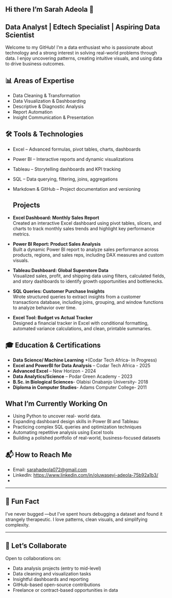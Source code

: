 ## Hi there I’m Sarah Adeola 👋

## Data Analyst | Edtech Specialist  | Aspiring Data Scientist
Welcome to my GitHub! I'm a data enthusiast who is passionate about technology and a strong interest in solving real-world problems through data. I enjoy uncovering patterns, creating intuitive visuals, and using data to drive business outcomes.

## 📊 Areas of Expertise

- Data Cleaning & Transformation  
- Data Visualization & Dashboarding  
- Descriptive & Diagnostic Analysis  
- Report Automation  
- Insight Communication & Presentation

## 🛠️ Tools & Technologies

- Excel – Advanced formulas, pivot tables, charts, dashboards  
- Power BI – Interactive reports and dynamic visualizations  
- Tableau – Storytelling dashboards and KPI tracking  
- SQL – Data querying, filtering, joins, aggregations  
- Markdown & GitHub – Project documentation and versioning

  ##  Projects

-  **Excel Dashboard: Monthly Sales Report**  
  Created an interactive Excel dashboard using pivot tables, slicers, and charts to track monthly sales trends and highlight key performance metrics.

-  **Power BI Report: Product Sales Analysis**  
  Built a dynamic Power BI report to analyze sales performance across products, regions, and sales reps, including DAX measures and custom visuals.

-  **Tableau Dashboard: Global Superstore Data**  
  Visualized sales, profit, and shipping data using filters, calculated fields, and story dashboards to identify growth opportunities and bottlenecks.

-  **SQL Queries: Customer Purchase Insights**  
  Wrote structured queries to extract insights from a customer transactions database, including joins, grouping, and window functions to analyze behavior over time.

- **Excel Tool: Budget vs Actual Tracker**  
  Designed a financial tracker in Excel with conditional formatting, automated variance calculations, and clean, printable summaries.


## 🎓 Education & Certifications

- **Data Science/ Machine Learning** *(Codar Tech Africa- In Progress)
- **Excel and PowerBI for Data Analysis** – Codar Tech Africa - 2025
- **Advanced Excel** – New Horizon  - 2024
- **Data Analytics/Science** – Podar Green Academy - 2023
- **B.Sc. in Biological Sciences**- Olabisi Onabanjo University- 2018
- **Diploma in Computer Studies**- Adams Computer College- 2011

##  What I’m Currently Working On
- Using Python to uncover real- world data.
- Expanding dashboard design skills in Power BI and Tableau  
- Practicing complex SQL queries and optimization techniques  
- Automating repetitive analysis using Excel tools  
- Building a polished portfolio of real-world, business-focused datasets


## 📬 How to Reach Me

-  Email: sarahadeola072@gmail.com  
-  LinkedIn: https://www.linkedin.com/in/oluwaseyi-adeola-75b92a1b3/
-

---

## 🎉 Fun Fact

I’ve never bugged —but I’ve spent hours debugging a dataset and found it strangely therapeutic. I love patterns, clean visuals, and simplifying complexity.

---

 ## 🤝 Let’s Collaborate
Open to collaborations on:
- Data analysis projects (entry to mid-level)  
- Data cleaning and visualization tasks  
- Insightful dashboards and reporting  
- GitHub-based open-source contributions  
- Freelance or contract-based opportunities in data


<!--
**Sarahdtechy/Sarahdtechy** is a ✨ _special_ ✨ repository because its `README.md` (this file) appears on your GitHub profile.

  
- 🔭 I’m currently working on ...
- 🌱 I’m currently learning ...
- 👯 I’m looking to collaborate on ...
- 🤔 I’m looking for help with ...
- 💬 Ask me about ...
- 📫 How to reach me: ...
- 😄 Pronouns: ...
- ⚡ Fun fact: ...
-->
